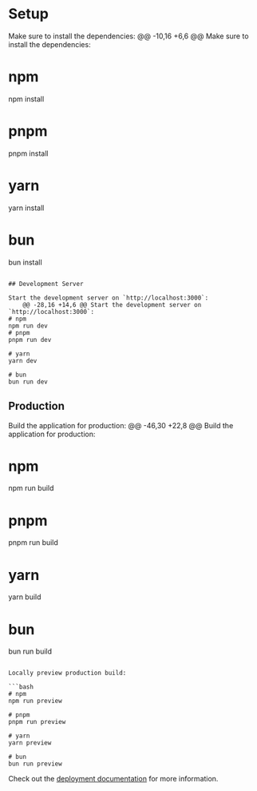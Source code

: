 # Setup

Make sure to install the dependencies:
	@@ -10,16 +6,6 @@ Make sure to install the dependencies:
# npm
npm install

# pnpm
pnpm install

# yarn
yarn install

# bun
bun install
```

## Development Server

Start the development server on `http://localhost:3000`:
	@@ -28,16 +14,6 @@ Start the development server on `http://localhost:3000`:
# npm
npm run dev
# pnpm
pnpm run dev

# yarn
yarn dev

# bun
bun run dev
```

## Production
Build the application for production:
	@@ -46,30 +22,8 @@ Build the application for production:
# npm
npm run build

# pnpm
pnpm run build

# yarn
yarn build

# bun
bun run build
```

Locally preview production build:

```bash
# npm
npm run preview

# pnpm
pnpm run preview

# yarn
yarn preview

# bun
bun run preview
```

Check out the [deployment documentation](https://nuxt.com/docs/getting-started/deployment) for more information.
